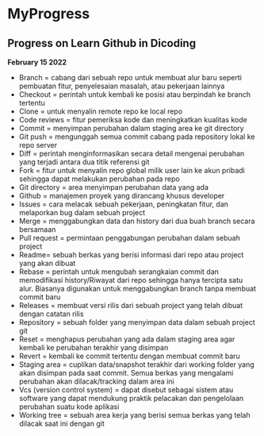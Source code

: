 # MyProgress
## Progress on Learn Github in Dicoding
**February 15 2022**
  * Branch = cabang dari sebuah repo untuk membuat alur baru seperti pembuatan fitur, penyelesaian       masalah, atau pekerjaan lainnya
  * Checkout = perintah untuk kembali ke posisi atau berpindah ke branch tertentu
  * Clone = untuk menyalin remote repo ke local repo
  * Code reviews = fitur pemeriksa kode dan meningkatkan kualitas kode
  * Commit = menyimpan perubahan dalam staging area ke git directory
  * Git push = mengunggah semua commit cabang pada repository lokal ke repo server
  * Diff = perintah menginformasikan secara detail mengenai perubahan yang terjadi antara dua titik       referensi git
  * Fork = fitur untuk menyalin repo global milik user lain ke akun pribadi sehingga dapat melakukan     perubahan pada repo
  * Git directory = area menyimpan perubahan data yang ada
  * Github = manajemen proyek yang dirancang khusus developer
  * Issues = cara melacak sebuah pekerjaan, peningkatan fitur, dan melaporkan bug dalam sebuah           project
  * Merge = menggabungkan data dan history dari dua buah branch secara bersamaan
  * Pull request = permintaan penggabungan perubahan dalam sebuah project
  * Readme= sebuah berkas yang berisi informasi dari repo atau project yang akan dibuat
  * Rebase = perintah untuk mengubah serangkaian commit dan memodifikasi history/Riwayat dari repo       sehingga hanya tercipta satu alur. Biasanya digunakan untuk menggabungkan branch tanpa membuat       commit baru
  * Releases = membuat versi rilis dari sebuah project yang telah dibuat dengan catatan rilis
  * Repository = sebuah folder yang menyimpan data dalam sebuah project git
  * Reset = menghapus perubahan yang ada dalam staging area agar kembali ke perubahan terakhir yang       disimpan
  * Revert = kembali ke commit tertentu dengan membuat commit baru
  * Staging area = cuplikan data/snapshot terakhir dari working folder yang akan disimpan pada saat       commit. Semua berkas yang mengalami perubahan akan dilacak/tracking dalam area ini
  * Vcs (version control system) = dapat disebut sebagai sistem atau software yang dapat mendukung       praktik pelacakan dan pengelolaan perubahan suatu kode aplikasi
  * Working tree = sebuah area kerja yang berisi semua berkas yang telah dilacak saat ini dengan git
